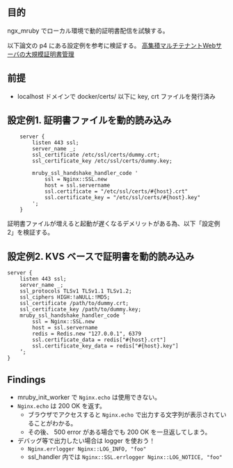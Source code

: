 ## 目的
ngx_mruby でローカル環境で動的証明書配信を試験する。

以下論文の p4 にある設定例を参考に検証する。
[高集積マルチテナントWebサーバの大規模証明書管理](https://rand.pepabo.com/papers/iot37-proceeding-matsumotory.pdf)


## 前提

* localhost ドメインで docker/certs/ 以下に key, crt ファイルを発行済み

## 設定例1. 証明書ファイルを動的読み込み

```
    server {
        listen 443 ssl;
        server_name _;
        ssl_certificate /etc/ssl/certs/dummy.crt;
        ssl_certificate_key /etc/ssl/certs/dummy.key;

        mruby_ssl_handshake_handler_code '
            ssl = Nginx::SSL.new
            host = ssl.servername
            ssl.certificate = "/etc/ssl/certs/#{host}.crt"
            ssl.certificate_key = "/etc/ssl/certs/#{host}.key"
        ';
    }
```

証明書ファイルが増えると起動が遅くなるデメリットがある為、以下「設定例2」を検証する。

## 設定例2. KVS ベースで証明書を動的読み込み

```
server {
    listen 443 ssl;
    server_name _;
    ssl_protocols TLSv1 TLSv1.1 TLSv1.2;
    ssl_ciphers HIGH:!aNULL:!MD5;
    ssl_certificate /path/to/dummy.crt;
    ssl_certificate_key /path/to/dummy.key;
    mruby_ssl_handshake_handler_code ’
        ssl = Nginx::SSL.new
        host = ssl.servername
        redis = Redis.new "127.0.0.1", 6379
        ssl.certificate_data = redis["#{host}.crt"]
        ssl.certificate_key_data = redis["#{host}.key"]
    ’;
}
```

## Findings

* mruby_init_worker で `Nginx.echo` は使用できない。
* `Nginx.echo` は 200 OK を返す。
  * ブラウザでアクセスすると `Nginx.echo` で出力する文字列が表示されていることがわかる。
  * その後、 500 error がある場合でも 200 OK を一旦返してしまう。
* デバッグ等で出力したい場合は logger を使おう！
  - `Nginx.errlogger Nginx::LOG_INFO, "foo"`
  - ssl_handler 内では `Nginx::SSL.errlogger Nginx::LOG_NOTICE, "foo"`

